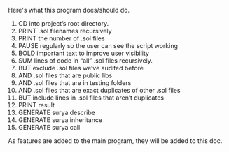 Here's what this program does/should do.

1. CD into project’s root directory.
2. PRINT .sol filenames recursively
3. PRINT the number of .sol files
4. PAUSE regularly so the user can see the script working
4. BOLD important text to improve user visibility
4. SUM lines of code in “all” .sol files recursively.
  1. BUT exclude .sol files we’ve audited before 
  2. AND .sol files that are public libs
  3. AND .sol files that are in testing folders
  4. AND .sol files that are exact duplicates of other .sol files 
  5. BUT include lines in .sol files that aren’t duplicates 
5. PRINT result
6. GENERATE surya describe
7. GENERATE surya inheritance
8. GENERATE surya call

As features are added to the main program, they will be added to this doc.
